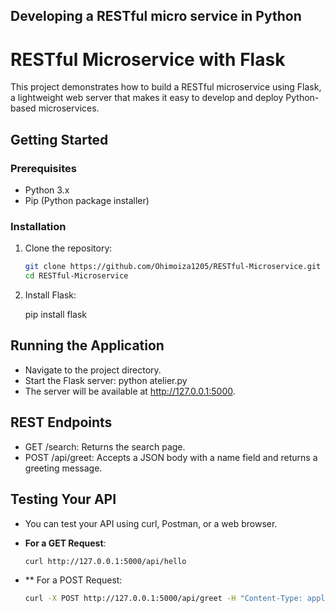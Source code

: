 ## Developing a RESTful micro service in Python

# RESTful Microservice with Flask

This project demonstrates how to build a RESTful microservice using Flask, a lightweight web server that makes it easy to develop and deploy Python-based microservices. 

## Getting Started

### Prerequisites

- Python 3.x
- Pip (Python package installer)

### Installation

1. Clone the repository:

   ```bash
   git clone https://github.com/Ohimoiza1205/RESTful-Microservice.git
   cd RESTful-Microservice

2. Install Flask:

   pip install flask

## Running the Application
- Navigate to the project directory.
- Start the Flask server:
  python atelier.py
- The server will be available at http://127.0.0.1:5000.

## REST Endpoints
- GET /search: Returns the search page.
- POST /api/greet: Accepts a JSON body with a name field and returns a greeting message.

## Testing Your API
- You can test your API using curl, Postman, or a web browser.

- **For a GET Request**:
  
  ```bash
  curl http://127.0.0.1:5000/api/hello

- ** For a POST Request:
  
  ```bash
  curl -X POST http://127.0.0.1:5000/api/greet -H "Content-Type: application/json" -d '{"name": "Alice"}'
